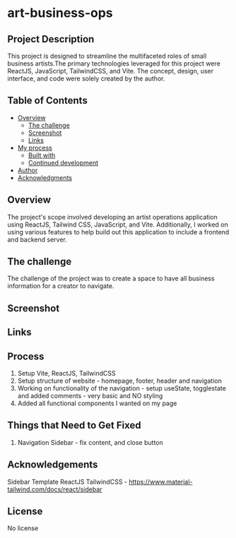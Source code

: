 # art-business-ops

## Project Description
This project is designed to streamline the multifaceted roles of small business artists.The primary technologies leveraged for this project were ReactJS, JavaScript, TailwindCSS, and Vite. The concept, design, user interface, and code were solely created by the author.

## Table of Contents

- [Overview](#overview)
  - [The challenge](#the-challenge)
  - [Screenshot](#screenshot)
  - [Links](#links)
- [My process](#my-process)
  - [Built with](#built-with)
  - [Continued development](#continued-development)
- [Author](#author)
- [Acknowledgments](#acknowledgments)


## Overview

The project's scope involved developing an artist operations application using ReactJS, Tailwind CSS, JavaScript, and Vite. Additionally, I worked on using various features to help build out this application to include a frontend and backend server.

## The challenge

The challenge of the project was to create a space to have all business information for a creator to navigate.

## Screenshot

## Links


## Process

1. Setup Vite, ReactJS, TailwindCSS
2. Setup structure of website - homepage, footer, header and navigation
3. Working on functionality of the navigation - setup useState, togglestate and added comments - very basic and NO styling
4. Added all functional components I wanted on my page

## Things that Need to Get Fixed

1. Navigation Sidebar - fix content, and close button

## Acknowledgements

Sidebar Template ReactJS TailwindCSS - https://www.material-tailwind.com/docs/react/sidebar

## License

No license 